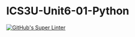 # ICS3U-Unit6-01-Python

[![GitHub's Super Linter](https://github.com/Dahrio-Francois/ICS3U-Unit6-01-Python/workflows/GitHub's%20Super%20Linter/badge.svg)](https://github.com/Dahrio-Francois/ICS3U-Unit6-01-Python/actions)
